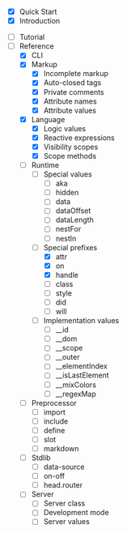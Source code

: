 
* [x] Quick Start
* [x] Introduction
<!-- * [ ] Examples
  * [ ] Reactivity
  * [ ] Indexability
  * [ ] Reusability -->
* [ ] Tutorial
* [ ] Reference
  * [x] CLI
  * [x] Markup
    * [x] Incomplete markup
    * [x] Auto-closed tags
    * [x] Private comments
    * [x] Attribute names
    * [x] Attribute values
  * [x] Language
    * [x] Logic values
    * [x] Reactive expressions
    * [x] Visibility scopes
    * [x] Scope methods
  * [ ] Runtime
    * [ ] Special values
      * [ ] aka
      * [ ] hidden
      * [ ] data
      * [ ] dataOffset
      * [ ] dataLength
      * [ ] nestFor
      * [ ] nestIn
    * [ ] Special prefixes
      * [x] attr
      * [x] on
      * [x] handle
      * [ ] class
      * [ ] style
      * [ ] did
      * [ ] will
    * [ ] Implementation values
      * [ ] __id
      * [ ] __dom
      * [ ] __scope
      * [ ] __outer
      * [ ] __elementIndex
      * [ ] __isLastElement
      * [ ] __mixColors
      * [ ] __regexMap
  * [ ] Preprocessor
    * [ ] import
    * [ ] include
    * [ ] define
    * [ ] slot
    * [ ] markdown
  * [ ] Stdlib
    * [ ] data-source
    * [ ] on-off
    * [ ] head.router
  * [ ] Server
    * [ ] Server class
    * [ ] Development mode
    * [ ] Server values
